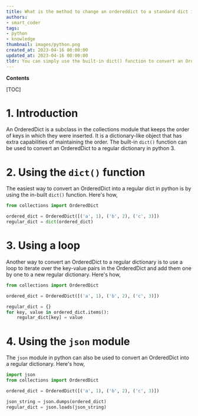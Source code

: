 ```yaml
---
title: What is the method to change an ordereddict to a standard dict in Python 3?
authors:
- smart_coder
tags:
- python
- knowledge
thumbnail: images/python.png
created_at: 2023-04-16 00:00:00
updated_at: 2023-04-16 00:00:00
tldr: You can simply use the built-in dict() function to convert an OrderedDict to a regular dict in Python3.
---
```


**Contents**

[TOC]

# 1. Introduction
An OrderedDict is a subclass in the collections module that keeps the order of keys in which they were inserted. It is a dictionary-like object that has extra capabilities of maintaining the order. The built-in `dict()` function can be used to convert an OrderedDict to a regular dictionary in python 3.

# 2. Using the `dict()` function
The easiest way to convert an OrderedDict into a regular dict in python is by using the in-built `dict()` function. Here's how,

```python
from collections import OrderedDict

ordered_dict = OrderedDict([('a', 1), ('b', 2), ('c', 3)])
regular_dict = dict(ordered_dict)
```

# 3. Using a loop
Another way to convert an OrderedDict to a regular dictionary is to use a loop to iterate over the key-value pairs in the OrderedDict and add them one by one to a new regular dictionary. Here's how,

```python
from collections import OrderedDict

ordered_dict = OrderedDict([('a', 1), ('b', 2), ('c', 3)])

regular_dict = {}
for key, value in ordered_dict.items():
    regular_dict[key] = value
```

# 4. Using the `json` module
The `json` module in python can also be used to convert an OrderedDict into a regular dictionary. Here's how,

```python
import json
from collections import OrderedDict

ordered_dict = OrderedDict([('a', 1), ('b', 2), ('c', 3)])

json_string = json.dumps(ordered_dict)
regular_dict = json.loads(json_string)
```
